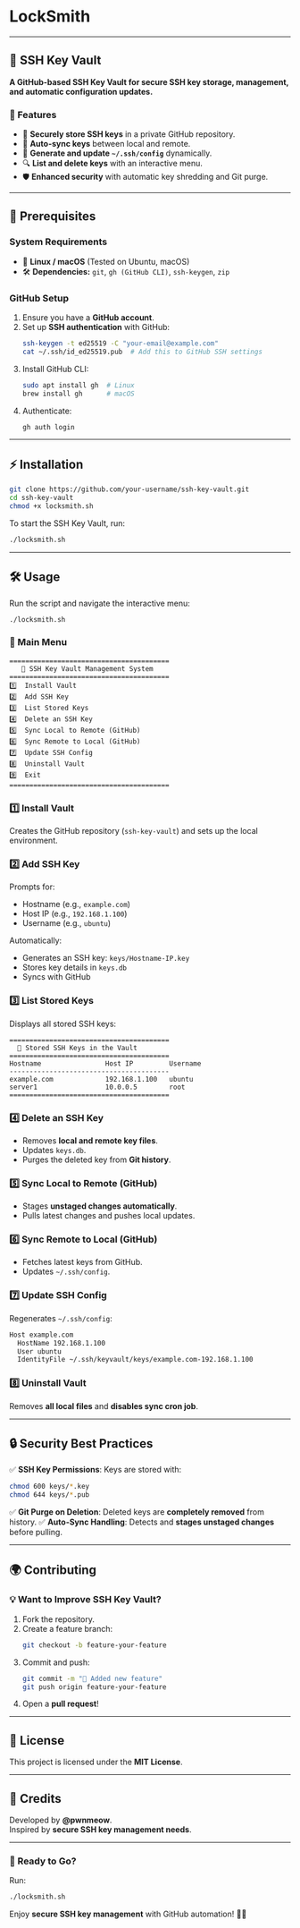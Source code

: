 # LockSmith
---

## **🔐 SSH Key Vault**
**A GitHub-based SSH Key Vault for secure SSH key storage, management, and automatic configuration updates.**

### **🚀 Features**
- 🔑 **Securely store SSH keys** in a private GitHub repository.
- 📁 **Auto-sync keys** between local and remote.
- 🔄 **Generate and update `~/.ssh/config`** dynamically.
- 🔍 **List and delete keys** with an interactive menu.
- 🛡️ **Enhanced security** with automatic key shredding and Git purge.

---

## **📌 Prerequisites**
### **System Requirements**
- 🐧 **Linux / macOS** (Tested on Ubuntu, macOS)
- 🛠️ **Dependencies:** `git`, `gh (GitHub CLI)`, `ssh-keygen`, `zip`

### **GitHub Setup**
1. Ensure you have a **GitHub account**.
2. Set up **SSH authentication** with GitHub:
   ```sh
   ssh-keygen -t ed25519 -C "your-email@example.com"
   cat ~/.ssh/id_ed25519.pub  # Add this to GitHub SSH settings
   ```
3. Install GitHub CLI:
   ```sh
   sudo apt install gh  # Linux
   brew install gh      # macOS
   ```
4. Authenticate:
   ```sh
   gh auth login
   ```

---

## **⚡ Installation**
```sh
git clone https://github.com/your-username/ssh-key-vault.git
cd ssh-key-vault
chmod +x locksmith.sh
```
To start the SSH Key Vault, run:
```sh
./locksmith.sh
```

---

## **🛠️ Usage**
Run the script and navigate the interactive menu:
```sh
./locksmith.sh
```
### **📜 Main Menu**
```
========================================
   🔐 SSH Key Vault Management System   
========================================
1️⃣  Install Vault
2️⃣  Add SSH Key
3️⃣  List Stored Keys
4️⃣  Delete an SSH Key
5️⃣  Sync Local to Remote (GitHub)
6️⃣  Sync Remote to Local (GitHub)
7️⃣  Update SSH Config
8️⃣  Uninstall Vault
9️⃣  Exit
========================================
```

### **1️⃣ Install Vault**
Creates the GitHub repository (`ssh-key-vault`) and sets up the local environment.

### **2️⃣ Add SSH Key**
Prompts for:
- Hostname (e.g., `example.com`)
- Host IP (e.g., `192.168.1.100`)
- Username (e.g., `ubuntu`)

Automatically:
- Generates an SSH key: `keys/Hostname-IP.key`
- Stores key details in `keys.db`
- Syncs with GitHub

### **3️⃣ List Stored Keys**
Displays all stored SSH keys:
```
========================================
  🔑 Stored SSH Keys in the Vault
========================================
Hostname                Host IP         Username
----------------------------------------
example.com             192.168.1.100   ubuntu
server1                 10.0.0.5        root
========================================
```

### **4️⃣ Delete an SSH Key**
- Removes **local and remote key files**.
- Updates `keys.db`.
- Purges the deleted key from **Git history**.

### **5️⃣ Sync Local to Remote (GitHub)**
- Stages **unstaged changes automatically**.
- Pulls latest changes and pushes local updates.

### **6️⃣ Sync Remote to Local (GitHub)**
- Fetches latest keys from GitHub.
- Updates `~/.ssh/config`.

### **7️⃣ Update SSH Config**
Regenerates `~/.ssh/config`:
```sh
Host example.com
  HostName 192.168.1.100
  User ubuntu
  IdentityFile ~/.ssh/keyvault/keys/example.com-192.168.1.100
```

### **8️⃣ Uninstall Vault**
Removes **all local files** and **disables sync cron job**.

---

## **🔒 Security Best Practices**
✅ **SSH Key Permissions**: Keys are stored with:
   ```sh
   chmod 600 keys/*.key
   chmod 644 keys/*.pub
   ```
✅ **Git Purge on Deletion**: Deleted keys are **completely removed** from history.
✅ **Auto-Sync Handling**: Detects and **stages unstaged changes** before pulling.

---

## **🌍 Contributing**
### **💡 Want to Improve SSH Key Vault?**
1. Fork the repository.
2. Create a feature branch:  
   ```sh
   git checkout -b feature-your-feature
   ```
3. Commit and push:
   ```sh
   git commit -m "🚀 Added new feature"
   git push origin feature-your-feature
   ```
4. Open a **pull request**!

---

## **📜 License**
This project is licensed under the **MIT License**.

---

## **🤝 Credits**
Developed by **@pwnmeow**.  
Inspired by **secure SSH key management needs**.

---

### **🚀 Ready to Go?**
Run:
```sh
./locksmith.sh
```
Enjoy **secure SSH key management** with GitHub automation! 🔐🔥

